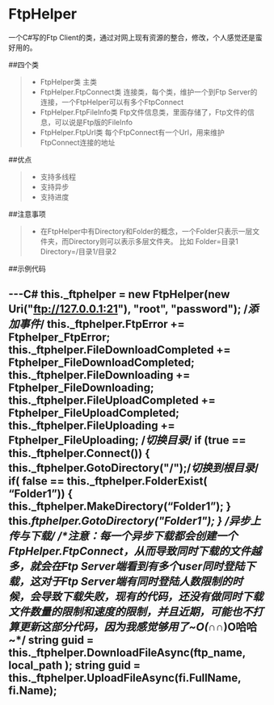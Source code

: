 # FtpHelper
一个C#写的Ftp Client的类，通过对网上现有资源的整合，修改，个人感觉还是蛮好用的。

##四个类
> * FtpHelper类 主类
> * FtpHelper.FtpConnect类 连接类，每个类，维护一个到Ftp Server的连接，一个FtpHelper可以有多个FtpConnect
> * FtpHelper.FtpFileInfo类 Ftp文件信息类，里面存储了，Ftp文件的信息，可以说是Ftp版的FileInfo
> * FtpHelper.FtpUrl类 每个FtpConnect有一个Url，用来维护FtpConnect连接的地址

##优点
> * 支持多线程
> * 支持异步
> * 支持进度

##注意事项
> * 在FtpHelper中有Directory和Folder的概念，一个Folder只表示一层文件夹，而Directory则可以表示多层文件夹。
比如 Folder=目录1 Directory=/目录1/目录2

##示例代码

---C#
    this._ftphelper = new FtpHelper(new Uri("ftp://127.0.0.1:21"), "root", "password");
    /*添加事件*/
    this._ftphelper.FtpError += Ftphelper_FtpError;
    this._ftphelper.FileDownloadCompleted += Ftphelper_FileDownloadCompleted;
    this._ftphelper.FileDownloading += Ftphelper_FileDownloading;
    this._ftphelper.FileUploadCompleted += Ftphelper_FileUploadCompleted;
    this._ftphelper.FileUploading += Ftphelper_FileUploading;
    /*切换目录*/
    if (true == this._ftphelper.Connect())
        {
        this._ftphelper.GotoDirectory("/");/*切换到根目录*/
        if( false == this._ftphelper.FolderExist( “Folder1”))
        {
            this._ftphelper.MakeDirectory(“Folder1”);
        }
        this._ftphelper.GotoDirectory("Folder1");
        }
    /*异步上传与下载*/
    /*注意：每一个异步下载都会创建一个FtpHelper.FtpConnect，从而导致同时下载的文件越多，就会在Ftp Server端看到有多个user同时登陆下载，这对于Ftp Server端有同时登陆人数限制的时候，会导致下载失败，现有的代码，还没有做同时下载文件数量的限制和速度的限制，并且近期，可能也不打算更新这部分代码，因为我感觉够用了~O(∩_∩)O哈哈~*/
    string guid = this._ftphelper.DownloadFileAsync(ftp_name, local_path );
    string guid = this._ftphelper.UploadFileAsync(fi.FullName, fi.Name);
---
